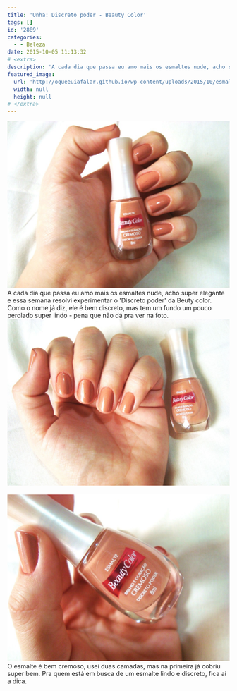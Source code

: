 ```yaml
---
title: 'Unha: Discreto poder - Beauty Color'
tags: []
id: '2889'
categories:
  - - Beleza
date: 2015-10-05 11:13:32
# <extra>
description: 'A cada dia que passa eu amo mais os esmaltes nude, acho super elegante e essa semana resolvi experimentar o &#8216;Discreto poder&#8217; da Beuty color. Como o nome já diz, ele é bem discreto, mas tem um fundo um pouco perolado super lindo &#8211; pena que não dá pra ver na foto. &nbsp; O esmalte é bem cremoso, usei duas camadas, mas na primeira já cobriu super bem. Pra quem está em busca de um esmalte lindo e discreto, fica aí a dica.'
featured_image: 
  url: 'http://oqueeuiafalar.github.io/wp-content/uploads/2015/10/esmalte-discreto-poder-beauty-color-1024x768.jpg'
  width: null
  height: null
# </extra>
---
```


[![esmalte -  nude - beauty color](/wp-content/uploads/2015/10/esmalte-discreto-poder-beauty-color-1024x768.jpg)](/wp-content/uploads/2015/10/esmalte-discreto-poder-beauty-color.jpg) A cada dia que passa eu amo mais os esmaltes nude, acho super elegante e essa semana resolvi experimentar o 'Discreto poder' da Beuty color. Como o nome já diz, ele é bem discreto, mas tem um fundo um pouco perolado super lindo - pena que não dá pra ver na foto. [![esmalte - nude - beuaty color - discreto poder](/wp-content/uploads/2015/10/beuty-color-discreto-poder-1024x768.jpg)](/wp-content/uploads/2015/10/beuty-color-discreto-poder.jpg)   [![esmalte nude - beauty color - perolado ](/wp-content/uploads/2015/10/esmalte-nude-beauty-color-1024x768.jpg)](/wp-content/uploads/2015/10/esmalte-nude-beauty-color.jpg) O esmalte é bem cremoso, usei duas camadas, mas na primeira já cobriu super bem. Pra quem está em busca de um esmalte lindo e discreto, fica aí a dica.
